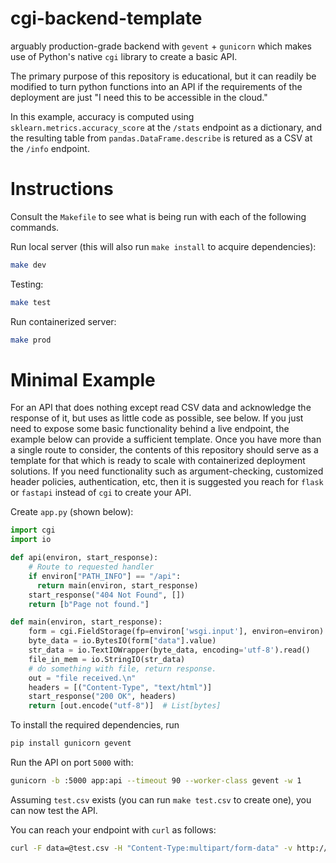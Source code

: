 # cgi-backend-template
arguably production-grade backend with `gevent` + `gunicorn` which makes use of Python's native `cgi` library to create a basic API.

The primary purpose of this repository is educational, but it can readily be modified to turn python functions into an API if the requirements of the deployment are just "I need this to be accessible in the cloud."

In this example, accuracy is computed using `sklearn.metrics.accuracy_score` at the `/stats` endpoint as a dictionary, and the resulting table from `pandas.DataFrame.describe` is retured as a CSV at the `/info` endpoint.

# Instructions

Consult the `Makefile` to see what is being run with each of the following commands.

Run local server (this will also run `make install` to acquire dependencies):
```bash
make dev
```

Testing:
```bash
make test
```

Run containerized server:
```bash
make prod
```

# Minimal Example
For an API that does nothing except read CSV data and acknowledge the response of it, but uses as little code as possible, see below.
If you just need to expose some basic functionality behind a live endpoint, the example below can provide a sufficient template.
Once you have more than a single route to consider, the contents of this repository should serve as a template for that which is ready to scale with containerized deployment solutions.
If you need functionality such as argument-checking, customized header policies, authentication, etc, then it is suggested you reach for `flask` or `fastapi` instead of `cgi` to create your API.

Create `app.py` (shown below):

```python
import cgi
import io

def api(environ, start_response):
    # Route to requested handler
    if environ["PATH_INFO"] == "/api":
      return main(environ, start_response)
    start_response("404 Not Found", [])
    return [b"Page not found."]

def main(environ, start_response):
    form = cgi.FieldStorage(fp=environ['wsgi.input'], environ=environ)
    byte_data = io.BytesIO(form["data"].value)
    str_data = io.TextIOWrapper(byte_data, encoding='utf-8').read()
    file_in_mem = io.StringIO(str_data)
    # do something with file, return response.
    out = "file received.\n"
    headers = [("Content-Type", "text/html")]
    start_response("200 OK", headers)
    return [out.encode("utf-8")]  # List[bytes]
```

To install the required dependencies, run
```bash
pip install gunicorn gevent
```


Run the API on port `5000` with:
```bash
gunicorn -b :5000 app:api --timeout 90 --worker-class gevent -w 1
```


Assuming `test.csv` exists (you can run `make test.csv` to create one), you can now test the API.

You can reach your endpoint with `curl` as follows:
```bash
curl -F data=@test.csv -H "Content-Type:multipart/form-data" -v http://localhost:5000/api
```

